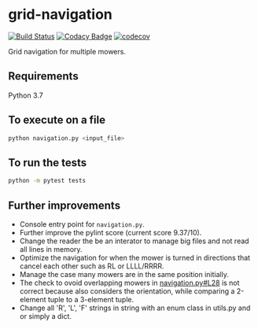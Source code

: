 # grid-navigation

[![Build Status](https://travis-ci.org/tayciryahmed/grid-navigation.svg?branch=master)](https://travis-ci.org/tayciryahmed/grid-navigation)
[![Codacy Badge](https://api.codacy.com/project/badge/Grade/8bb6f8af62004bb9b9179ac840cf702b)](https://app.codacy.com/manual/tayciryahmed/grid-navigation?utm_source=github.com&utm_medium=referral&utm_content=tayciryahmed/grid-navigation&utm_campaign=Badge_Grade_Dashboard)
[![codecov](https://codecov.io/gh/tayciryahmed/grid-navigation/branch/master/graph/badge.svg)](https://codecov.io/gh/tayciryahmed/grid-navigation)

Grid navigation for multiple mowers.

## Requirements 

Python 3.7

## To execute on a file

```bash
python navigation.py <input_file>
```

## To run the tests

```bash
python -m pytest tests
```

## Further improvements

  * Console entry point for `navigation.py`.
  * Further improve the pylint score (current score 9.37/10).
  * Change the reader the be an interator to manage big files and not read all lines in memory. 
  * Optimize the navigation for when the mower is turned in directions that cancel each other such as RL or LLLL/RRRR. 
  * Manage the case many mowers are in the same position initially.
  * The check to ovoid overlapping mowers in [navigation.py#L28](https://github.com/tayciryahmed/grid-navigation/blob/master/navigation.py#L28) is not correct because also considers the orientation, while comparing a 2-element tuple to a 3-element tuple.
  * Change all 'R', 'L', 'F' strings in string with an enum class in utils.py and or simply a dict.
